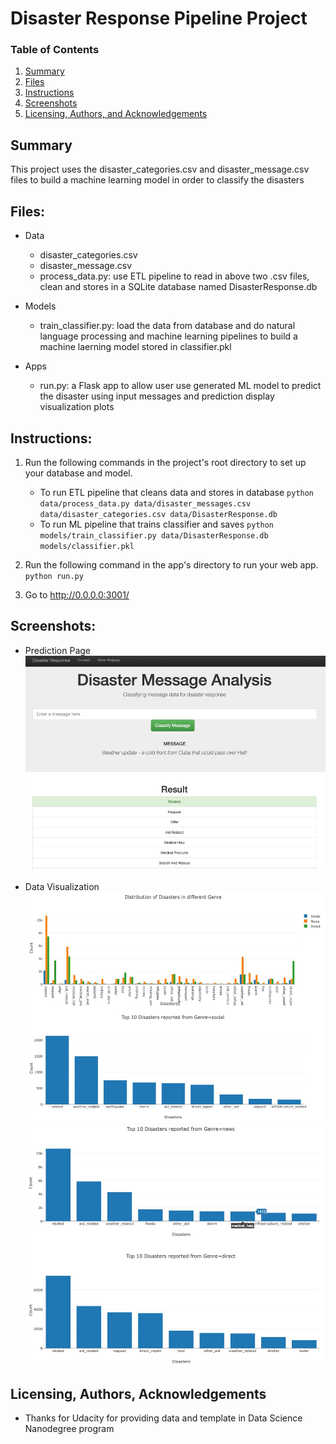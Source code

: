 # Disaster Response Pipeline Project
### Table of Contents

1. [Summary](#summary)
2. [Files](#files)
3. [Instructions](#instructions)
4. [Screenshots](#screenshots)
5. [Licensing, Authors, and Acknowledgements](#licensing)

## Summary <a name="summary"></a>
This project uses the disaster_categories.csv and disaster_message.csv files to build a machine learning model in order to classify the disasters 

## Files:<a name="files"></a>
- Data
  - disaster_categories.csv
  - disaster_message.csv
  - process_data.py: use ETL pipeline to read in above two .csv files, clean and stores in a SQLite database named DisasterResponse.db

- Models
  - train_classifier.py: load the data from database and do natural language processing and machine learning pipelines to build a machine laerning model stored in classifier.pkl   

- Apps
  - run.py: a Flask app to allow user use generated ML model to predict the disaster using input messages and prediction display visualization plots

## Instructions: <a name="instructions"></a>
1. Run the following commands in the project's root directory to set up your database and model.

    - To run ETL pipeline that cleans data and stores in database
        `python data/process_data.py data/disaster_messages.csv data/disaster_categories.csv data/DisasterResponse.db`
    - To run ML pipeline that trains classifier and saves
        `python models/train_classifier.py data/DisasterResponse.db models/classifier.pkl`

2. Run the following command in the app's directory to run your web app.
    `python run.py`

3. Go to http://0.0.0.0:3001/

## Screenshots: <a name="screenshots"></a>
- Prediction Page
![Alt text](https://github.com/SoniaFYLin/disaster_response_pipeline_project/blob/master/prediction.jpg)

- Data Visualization 
![Alt text](https://github.com/SoniaFYLin/disaster_response_pipeline_project/blob/master/Fig1%262.jpg)
![Alt text](https://github.com/SoniaFYLin/disaster_response_pipeline_project/blob/master/Fig3%264.jpg)


## Licensing, Authors, Acknowledgements<a name="licensing"></a>

- Thanks for Udacity for providing data and template in Data Science Nanodegree program  
